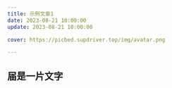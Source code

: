 ```yaml
---
title: 示例文章1
date: 2023-08-21 10:00:00
update: 2023-08-21 10:00:00

cover: https://picbed.supdriver.top/img/avatar.png

---
```

## 届是一片文字